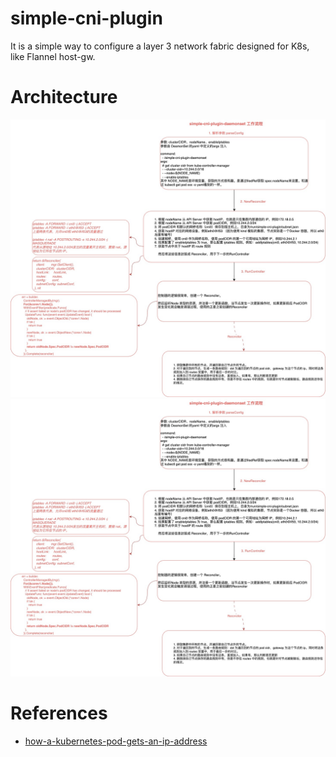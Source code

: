 # simple-cni-plugin

It is a simple way to configure a layer 3 network fabric designed for K8s, like Flannel host-gw.


# Architecture
![simple-cni-plugin-daemonset.jpg](docs%2Fsimple-cni-plugin-daemonset.jpg)
![simple-cni-plugin.jpg](docs%2Fsimple-cni-plugin.jpg)
# References
- [how-a-kubernetes-pod-gets-an-ip-address](https://ronaknathani.com/blog/2020/08/how-a-kubernetes-pod-gets-an-ip-address/)